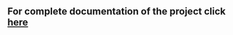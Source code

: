 ## For complete documentation of the project click [here](https://drive.google.com/file/d/1xhScoxv2HvuMx0gOPWxRqGMxMLZKCGeA/view?usp=sharing)
